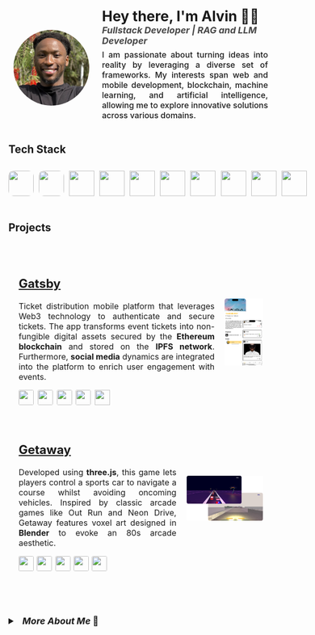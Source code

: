 <!-- Stylesheet -->
<link rel='stylesheet' href='./styles/styles.css'/>

<!-- Header -->
<div style='display: flex; align-items: center; margin: 2%; width: 100%; height: auto'>
    <!-- Profile -->
    <img src='./assets/CV-Closeup.png' alt='Photo of me :)' style='margin-right: 5%; width: 150px; height: 150px; border-radius: 50%; object-fit: cover;'>
    <!-- Name and tags -->
    <div style='display: flex; flex-direction: column; justify-content: center; align-items: flex-start; width: 70%'>
        <!-- Name -->
        <h1 style='margin: 0;'>
            Hey there, I'm Alvin 👋🏾
        </h1>
        <!-- Tags -->
        <p style='font-size: large; font-style: italic; font-weight: bold;opacity: 0.8; margin: 0;'>
            Fullstack Developer | RAG and LLM Developer
        </p>
        <!-- Description -->
        <p style='font-size: medium; font-weight: 500; text-align: justify; margin-top: 2%;'>
            I am passionate about turning ideas into reality by leveraging a diverse set of frameworks. My interests span web and mobile development, blockchain, machine learning, and artificial intelligence, allowing me to explore innovative solutions across various domains.
        </p>
    </div>
</div>

<h2>Tech Stack </h2>

<!-- SPACING -->
<div style='margin: 30px'></div>

<!-- Technical Tools -->
<div style='display: flex; gap: 2%; width: 100%;'>
    <!---->
    <img src="https://cdn.jsdelivr.net/gh/devicons/devicon@latest/icons/typescript/typescript-original.svg" style='height: 50px; width: 50px; border-radius: 10px;'/>
    <!---->
    <img src="https://cdn.jsdelivr.net/gh/devicons/devicon@latest/icons/javascript/javascript-original.svg" style='height: 50px; width: 50px; border-radius: 10px;'/>
    <!---->
    <img src="https://cdn.jsdelivr.net/gh/devicons/devicon@latest/icons/python/python-original.svg" style='height: 50px; width: 50px;'/>
    <!---->
    <img src="https://cdn.jsdelivr.net/gh/devicons/devicon@latest/icons/react/react-original.svg" style='height: 50px; width: 50px;'/>
    <!---->
    <img src="https://cdn.jsdelivr.net/gh/devicons/devicon@latest/icons/mongodb/mongodb-original.svg" style='height: 50px; width: 50px;'/>
    <!---->
    <img src="https://cdn.jsdelivr.net/gh/devicons/devicon@latest/icons/firebase/firebase-original.svg" style='height: 50px; width: 50px;'/>
    <!---->
    <img src="https://cdn.jsdelivr.net/gh/devicons/devicon@latest/icons/solidity/solidity-original.svg" style='height: 50px; width: 50px;'/>
    <!---->
    <img src="https://cdn.jsdelivr.net/gh/devicons/devicon@latest/icons/matlab/matlab-original.svg" style='height: 50px; width: 50px;'/>
    <!---->
    <img src="https://cdn.jsdelivr.net/gh/devicons/devicon@latest/icons/figma/figma-original.svg" style='height: 50px; width: 50px;'/>
    <!---->
    <img src="https://cdn.jsdelivr.net/gh/devicons/devicon@latest/icons/mysql/mysql-original.svg" style='height: 50px; width: 50px;'/>                   
</div>

<!-- SPACING -->
<div style='margin: 50px'></div>

<!-- Projects -->
<h2>Projects</h2>

<!-- SPACING -->
<div style='margin: 30px'></div>

<!-- Gatsby -->
<div style='display: flex; align-items: center; width: 100%;'>
    <!-- Details -->
    <div style='font-size: medium; padding: 2%; margin: 2%; border-radius: 5px; width:85%'>
        <h2><a href='https://github.com/karaalv/Gatsby-Public'>Gatsby</a></h2>
        <p style='text-align: justify;'>
            Ticket distribution mobile platform that leverages Web3 technology to authenticate and secure tickets. The app transforms event tickets into non-fungible digital assets secured by the <strong>Ethereum blockchain</strong> and stored on the <strong>IPFS network</strong>. Furthermore, <strong>social media</strong> dynamics are integrated into the platform to enrich user engagement with events.
        </p>
        <!-- Tech stack -->
        <div style='display: flex; gap: 2%;'>
            <!---->
            <img src="https://cdn.jsdelivr.net/gh/devicons/devicon@latest/icons/typescript/typescript-original.svg" style='height: 30px; width: 30px; border-radius: 10%;'/>
            <!---->
            <img src="https://cdn.jsdelivr.net/gh/devicons/devicon@latest/icons/javascript/javascript-original.svg" style='height: 30px; width: 30px; border-radius: 10%;'/>
            <!---->
            <img src="https://cdn.jsdelivr.net/gh/devicons/devicon@latest/icons/solidity/solidity-original.svg" style='height: 30px; width: 30px; border-radius: 10%;'/>
            <!---->
            <img src="https://cdn.jsdelivr.net/gh/devicons/devicon@latest/icons/firebase/firebase-original.svg" style='height: 30px; width: 30px; border-radius: 10%;'/>
            <!---->
            <img src="https://cdn.jsdelivr.net/gh/devicons/devicon@latest/icons/express/express-original.svg" style='height: 30px; width: 30px;'/>
        </div>
    </div>
    <!-- Image -->
    <img src='./assets/Gatsby.png' style='width: 15%'/>
</div>

<!-- Getaway -->
<div style='display: flex; align-items: center; width: 100%;'>
    <!-- Details -->
    <div style='font-size: medium; padding: 2%; margin: 2%; border-radius: 5px; width: 70%'>
        <h2><a href='https://github.com/karaalv/Getaway'>Getaway</a></h2>
        <p style='text-align: justify;'>
            Developed using <strong>three.js</strong>, this game lets players control a sports car to navigate a course whilst avoiding oncoming vehicles. Inspired by classic arcade games like Out Run and Neon Drive, Getaway features voxel art designed in <strong>Blender</strong> to evoke an 80s arcade aesthetic.
        </p>
        <!-- Tech stack -->
        <div style='display: flex; gap: 2%;'>
            <!---->
            <img src="https://cdn.jsdelivr.net/gh/devicons/devicon@latest/icons/javascript/javascript-original.svg" style='height: 30px; width: 30px; border-radius: 10%;'/>
            <!---->
            <img src="https://cdn.jsdelivr.net/gh/devicons/devicon@latest/icons/threejs/threejs-original.svg" style='height: 30px; width: 30px; border-radius: 10%;'/>
            <!---->
            <img src="https://cdn.jsdelivr.net/gh/devicons/devicon@latest/icons/html5/html5-original.svg" style='height: 30px; width: 30px; border-radius: 10%;'/>
            <!---->
            <img src="https://cdn.jsdelivr.net/gh/devicons/devicon@latest/icons/css3/css3-original.svg" style='height: 30px; width: 30px; border-radius: 10%;'/>
            <!---->
            <img src="https://cdn.jsdelivr.net/gh/devicons/devicon@latest/icons/blender/blender-original.svg" style='height: 30px; width: 30px; border-radius: 10%;'/>
        </div>
    </div>
    <!-- Image -->
    <img src='./assets/Getaway.png' style='width: 30%'/>
</div>

<!-- SPACING -->
<br>
<br>
<br>
<br>

<!-- Additional details drawer -->
<details style='font-size: medium'>
    <summary style='font-size: large; font-weight: bold;'>&nbsp;&nbsp;<i>More About Me</i> 📍</summary>
    <ul>
        <li style='margin: 1%'>Pursuing MSc in <strong>Business Analytics</strong> at <strong>Imperial College London</strong></li>
        <li style='margin: 1%'>BEng in <strong>Computer Systems Engineering</strong> from the <strong>University of Warwick</strong></li>
        <li style='margin: 1%'>Previously <strong>Co-Chief Electrical Systems Engineer</strong> at Warwick Racing <strong>Formula Student</strong></li>
    </ul>
</details>



